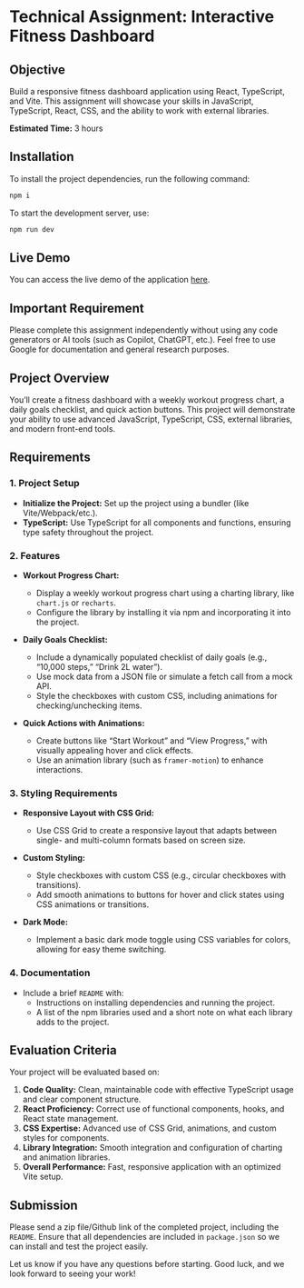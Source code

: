# Technical Assignment: Interactive Fitness Dashboard

## Objective
Build a responsive fitness dashboard application using React, TypeScript, and Vite. This assignment will showcase your skills in JavaScript, TypeScript, React, CSS, and the ability to work with external libraries.

**Estimated Time:** 3 hours

## Installation
To install the project dependencies, run the following command:
```bash
npm i
```

To start the development server, use:
```bash
npm run dev
```

## Live Demo
You can access the live demo of the application [here](https://fitness-dashboard-zeta-black.vercel.app/).

## Important Requirement
Please complete this assignment independently without using any code generators or AI tools (such as Copilot, ChatGPT, etc.). Feel free to use Google for documentation and general research purposes.

## Project Overview
You’ll create a fitness dashboard with a weekly workout progress chart, a daily goals checklist, and quick action buttons. This project will demonstrate your ability to use advanced JavaScript, TypeScript, CSS, external libraries, and modern front-end tools.

## Requirements

### 1. Project Setup
- **Initialize the Project:** Set up the project using a bundler (like Vite/Webpack/etc.).
- **TypeScript:** Use TypeScript for all components and functions, ensuring type safety throughout the project.

### 2. Features
- **Workout Progress Chart:**
  - Display a weekly workout progress chart using a charting library, like `chart.js` or `recharts`.
  - Configure the library by installing it via npm and incorporating it into the project.

- **Daily Goals Checklist:**
  - Include a dynamically populated checklist of daily goals (e.g., “10,000 steps,” “Drink 2L water”).
  - Use mock data from a JSON file or simulate a fetch call from a mock API.
  - Style the checkboxes with custom CSS, including animations for checking/unchecking items.

- **Quick Actions with Animations:**
  - Create buttons like “Start Workout” and “View Progress,” with visually appealing hover and click effects.
  - Use an animation library (such as `framer-motion`) to enhance interactions.

### 3. Styling Requirements
- **Responsive Layout with CSS Grid:**
  - Use CSS Grid to create a responsive layout that adapts between single- and multi-column formats based on screen size.

- **Custom Styling:**
  - Style checkboxes with custom CSS (e.g., circular checkboxes with transitions).
  - Add smooth animations to buttons for hover and click states using CSS animations or transitions.

- **Dark Mode:**
  - Implement a basic dark mode toggle using CSS variables for colors, allowing for easy theme switching.

### 4. Documentation
- Include a brief `README` with:
  - Instructions on installing dependencies and running the project.
  - A list of the npm libraries used and a short note on what each library adds to the project.

## Evaluation Criteria
Your project will be evaluated based on:
1. **Code Quality:** Clean, maintainable code with effective TypeScript usage and clear component structure.
2. **React Proficiency:** Correct use of functional components, hooks, and React state management.
3. **CSS Expertise:** Advanced use of CSS Grid, animations, and custom styles for components.
4. **Library Integration:** Smooth integration and configuration of charting and animation libraries.
5. **Overall Performance:** Fast, responsive application with an optimized Vite setup.

## Submission
Please send a zip file/Github link of the completed project, including the `README`. Ensure that all dependencies are included in `package.json` so we can install and test the project easily.

Let us know if you have any questions before starting. Good luck, and we look forward to seeing your work!
